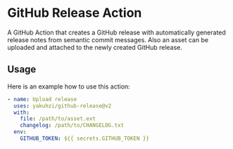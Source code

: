 # GitHub Release Action

A GitHub Action that creates a GitHub release with automatically generated release notes from semantic commit messages.
Also an asset can be uploaded and attached to the newly created GitHub release.

## Usage

Here is an example how to use this action:

```yaml  
- name: Upload release
  uses: yakuhzi/github-release@v2
  with:
    file: /path/to/asset.ext
    changelog: /path/to/CHANGELOG.txt
  env:
    GITHUB_TOKEN: ${{ secrets.GITHUB_TOKEN }}
```
